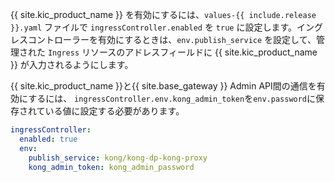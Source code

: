 {{ site.kic_product_name }} を有効にするには、`values-{{ include.release }}.yaml` ファイルで `ingressController.enabled` を `true` に設定します。イングレスコントローラーを有効にするときは、`env.publish_service` を設定して、管理された `Ingress` リソースのアドレスフィールドに {{ site.kic_product_name }} が入力されるようにします。

{{ site.kic_product_name }}と{{ site.base_gateway }} Admin API間の通信を有効にするには、 `ingressController.env.kong_admin_token`を`env.password`に保存されている値に設定する必要があります。

```yaml
ingressController:
  enabled: true
  env:
    publish_service: kong/kong-dp-kong-proxy
    kong_admin_token: kong_admin_password
```

